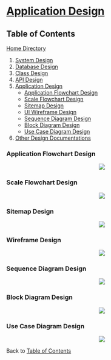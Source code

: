# [Application Design](https://github.com/mmitar/capstone/tree/master/_Application%20Design)

## Table of Contents
[Home Directory](https://github.com/mmitar/capstone)	
1. [System Design](https://github.com/mmitar/capstone/tree/master/_System%20Design)
2. [Database Design](https://github.com/mmitar/capstone/tree/master/_Database%20Design)	
3. [Class Design](https://github.com/mmitar/capstone/tree/master/_Class%20Design)	
4. [API Design](https://github.com/mmitar/capstone/tree/master/_API%20Design)
5. [Application Design](https://github.com/mmitar/capstone/tree/master/_Application%20Design)
	* [Application Flowchart Design](#Application-Flowchart-Design)
	* [Scale Flowchart Design](#Scale-Flowchart-Design)
	* [Sitemap Design](#Sitemap-Design)
	* [UI Wireframe Design](#Wireframe-Design)
	* [Sequence Diagram Design](#Sequence-Diagram-Design)
	* [Block Diagram Design](#Block-Diagram-Design)
	* [Use Case Diagram Design](#Use-Case-Diagram-Design)
6. [Other Design Documentations](https://github.com/mmitar/capstone/tree/master/_Other)

### Application Flowchart Design
<p align="center"><img src="https://github.com/mmitar/capstone/blob/master/_Application%20Design/App%20Flowchart.png"/></p>

### Scale Flowchart Design
<p align="center"><img src="https://github.com/mmitar/capstone/blob/master/_Application%20Design/ScaleFlowChart.png"/></p>

### Sitemap Design
<p align="center"><img src="https://github.com/mmitar/capstone/blob/master/_Application%20Design/Sitemap.png"/></p>

### Wireframe Design
<p align="center"><img src="https://github.com/mmitar/capstone/blob/master/_Application%20Design/Wireframes.png"/></p>

### Sequence Diagram Design
<p align="center"><img src="https://github.com/mmitar/capstone/blob/master/_Application%20Design/Scale%20POST%20Sequence%20Diagram.png"/></p>

### Block Diagram Design
<p align="center"><img src="https://github.com/mmitar/capstone/blob/master/_Application%20Design/Block%20Diagram.png"/></p>

### Use Case Diagram Design
<p align="center"><img src="https://github.com/mmitar/capstone/blob/master/_Application%20Design/Use%20Case.png"/></p>

Back to [Table of Contents](#Table-of-Contents)

